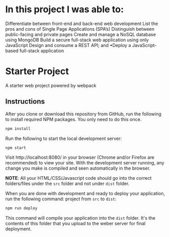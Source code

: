 # In this project I was able to:
Differentiate between front-end and back-end web development
List the pros and cons of Single Page Applications (SPA’s)
Distinguish between public-facing and private pages
Create and manage a NoSQL database using MongoDB
Build a secure full-stack web application using only JavaScript 
Design and consume a REST API; and •Deploy a JavaScript-based full-stack application

# Starter Project
A starter web project powered by webpack

## Instructions
After you clone or download this repository from GitHub, run the following to install required NPM packages. You only need to do this once.

```bash
npm install
```

Run the following to start the local development server:

```bash
npm start
```

Visit http://localhost:8080/ in your browser (Chrome and/or Firefox are recommended) to view your site. With the development server running, any change you make is compiled and seen automatically in the browser.

**NOTE**: All your HTML/CSS/Javascript code should go into the correct folders/files under the `src` folder and not under `dist` folder. 

When you are done with development and ready to deploy your application, run the following command:
project from `src` to `dist`:

```bash
npm run deploy
```

This command will compile your application into the `dist` folder. It's the contents of this folder that you upload to the weber server for final deployment.
